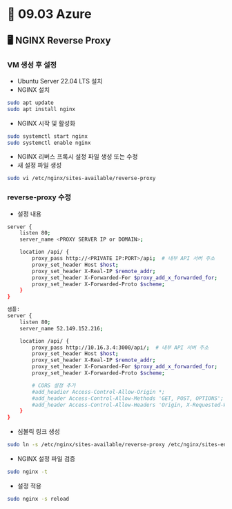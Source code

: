 # 📘 09.03 Azure
## 🖥 NGINX Reverse Proxy
### VM 생성 후 설정
- Ubuntu Server 22.04 LTS 설치
- NGINX 설치
```bash
sudo apt update
sudo apt install nginx
```
- NGINX 시작 및 활성화
```bash
sudo systemctl start nginx
sudo systemctl enable nginx
```
- NGINX 리버스 프록시 설정 파일 생성 또는 수정
- 새 설정 파일 생성
```bash
sudo vi /etc/nginx/sites-available/reverse-proxy
```
### reverse-proxy 수정
- 설정 내용
```bash
server {
    listen 80;
    server_name <PROXY SERVER IP or DOMAIN>;

    location /api/ {
        proxy_pass http://<PRIVATE IP:PORT>/api;  # 내부 API 서버 주소
        proxy_set_header Host $host;
        proxy_set_header X-Real-IP $remote_addr;
        proxy_set_header X-Forwarded-For $proxy_add_x_forwarded_for;
        proxy_set_header X-Forwarded-Proto $scheme;
    }
}

샘플:
server {
    listen 80;
    server_name 52.149.152.216;

    location /api/ {
        proxy_pass http://10.16.3.4:3000/api/;  # 내부 API 서버 주소
        proxy_set_header Host $host;
        proxy_set_header X-Real-IP $remote_addr;
        proxy_set_header X-Forwarded-For $proxy_add_x_forwarded_for;
        proxy_set_header X-Forwarded-Proto $scheme;

        # CORS 설정 추가
        #add_headier Access-Control-Allow-Origin *;
        #add_header Access-Control-Allow-Methods 'GET, POST, OPTIONS';
        #add_header Access-Control-Allow-Headers 'Origin, X-Requested-With, Content-Type, Accept, Authorization';
    }
}
```
- 심볼릭 링크 생성
```bash
sudo ln -s /etc/nginx/sites-available/reverse-proxy /etc/nginx/sites-enabled/
```
- NGINX 설정 파일 검증
```bash
sudo nginx -t
```
- 설정 적용
```bash
sudo nginx -s reload
```






